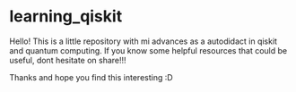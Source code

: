 # learning_qiskit

Hello! This is a little repository with mi advances as a autodidact in qiskit and quantum computing. If you know some helpful resources that could be useful, dont hesitate on share!!!

Thanks and hope you find this interesting :D

